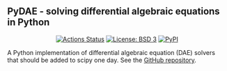 ## PyDAE - solving differential algebraic equations in Python

<!-- [![Black Logo](https://raw.githubusercontent.com/psf/black/main/docs/_static/logo2-readme.png)](https://black.readthedocs.io/en/stable/) -->

<!-- <h2 align="center">PyDAE - solving differential algebraic equations in Python</h2> -->

<p align="center">
<a href="https://github.com/JonasBreuling/PyDAE/actions/workflows/main.yml/badge.svg"><img alt="Actions Status" src="https://github.com/JonasBreuling/PyDAE/actions/workflows/main.yml/badge.svg"></a>
<a href="https://img.shields.io/badge/License-BSD_3--Clause-blue.svg"><img alt="License: BSD 3" src="https://img.shields.io/badge/License-BSD_3--Clause-blue.svg"></a>
<a href="https://pypi.org/project/PyDAE/"><img alt="PyPI" src="https://img.shields.io/pypi/v/PyDAE"></a>
</p>

A Python implementation of differential algebraic equation (DAE) solvers that should be added to scipy one day. See the [GitHub repository](https://github.com/JonasBreuling/PyDAE).
